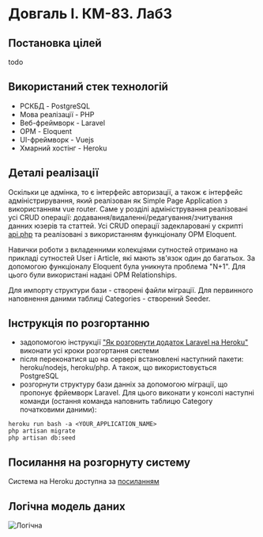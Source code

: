 # Довгаль І. КМ-83. Лаб3

## Постановка цілей
todo

## Використаний стек технологій
- РСКБД - PostgreSQL
- Мова реалізації - PHP
- Веб-фреймворк - Laravel
- ОРМ - Eloquent
- UI-фреймворк - Vuejs
- Хмарний хостінг - Heroku

## Деталі реалізації
Оскільки це адмінка, то є інтерфейс авторизації, а також є інтерфейс адміністрирування, який реалізован як Simple Page Application з використанням vue router.
Саме у розділі адміністрування реалізовані усі CRUD операції: додавання/видаленні/редагування/зчитування данних юзерів та статтей. 
Усі CRUD операції задекларовані у скрипті [api.php](https://github.com/DovIra/DB_lab3/blob/main/routes/api.php) та реалізовані з використанням функціоналу ОРМ Eloquent.

Навички роботи з вкладенними колекціями сутностей отримано на прикладі сутностей User і Article, які мають зв'язок один до багатьох. 
За допомогою функціоналу Eloquent була уникнута проблема "N+1". Для цього були використані надані ОРМ Relationships.

Для импорту структури бази - створені файли міграції. Для первинного наповнення даними таблиці Categories - створений Seeder.


## Інструкція по розгортанню

- задопомогою інструкції ["Як розгорнути додаток Laravel на Heroku"](https://ru.hexlet.io/blog/posts/kak-razvernut-prilozhenie-laravel-na-heroku) виконати усі кроки розгортання системи
- після переконатися що на сервері встановлені наступний пакети: heroku/nodejs, heroku/php. А також, що використовується PostgreSQL
- розгорнути структуру бази данніх за допомогою міграції, що пропонує фрйемворк Laravel. Для цього виконати у консолі наступні команди (остання команда наповнить таблицю Category початковими даними):
```
heroku run bash -a <YOUR_APPLICATION_NAME>
php artisan migrate
php artisan db:seed
```
## Посилання на розгорнуту систему
Система на Heroku доступна за [посиланням](http://dblab3app.herokuapp.com/login)

## Логічна модель даних
![Логічна](https://github.com/DovIra/DB_lab3/blob/main/Logical_model_.png)

